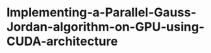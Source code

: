 Implementing-a-Parallel-Gauss-Jordan-algorithm-on-GPU-using-CUDA-architecture
=============================================================================
